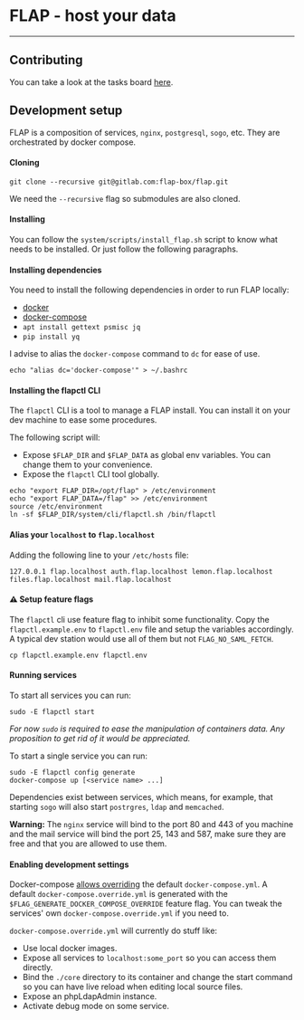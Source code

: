 # FLAP - host your data

---

## Contributing

You can take a look at the tasks board [here](https://gitlab.com/groups/flap-box/-/boards).

## Development setup

FLAP is a composition of services, `nginx`, `postgresql`, `sogo`, etc. They are orchestrated by docker compose.

#### Cloning

`git clone --recursive git@gitlab.com:flap-box/flap.git`

We need the `--recursive` flag so submodules are also cloned.

#### Installing

You can follow the `system/scripts/install_flap.sh` script to know what needs to be installed.
Or just follow the following paragraphs.

#### Installing dependencies

You need to install the following dependencies in order to run FLAP locally:

-   [docker](https://docs.docker.com/install)
-   [docker-compose](https://docs.docker.com/compose/install)
-   `apt install gettext psmisc jq`
-   `pip install yq`

I advise to alias the `docker-compose` command to `dc` for ease of use.

```shell
echo "alias dc='docker-compose'" > ~/.bashrc
```

#### Installing the flapctl CLI

The `flapctl` CLI is a tool to manage a FLAP install. You can install it on your dev machine to ease some procedures.

The following script will:

-   Expose `$FLAP_DIR` and `$FLAP_DATA` as global env variables. You can change them to your convenience.
-   Expose the `flapctl` CLI tool globally.

```shell
echo "export FLAP_DIR=/opt/flap" > /etc/environment
echo "export FLAP_DATA=/flap" >> /etc/environment
source /etc/environment
ln -sf $FLAP_DIR/system/cli/flapctl.sh /bin/flapctl
```

#### Alias your `localhost` to `flap.localhost`

Adding the following line to your `/etc/hosts` file:

`127.0.0.1 flap.localhost auth.flap.localhost lemon.flap.localhost files.flap.localhost mail.flap.localhost`

#### ⚠ Setup feature flags

The `flapctl` cli use feature flag to inhibit some functionality. Copy the `flapctl.example.env` to `flapctl.env` file and setup the variables accordingly. A typical dev station would use all of them but not `FLAG_NO_SAML_FETCH`.

```shell
cp flapctl.example.env flapctl.env
```

#### Running services

To start all services you can run:

```shell
sudo -E flapctl start
```

_For now `sudo` is required to ease the manipulation of containers data. Any proposition to get rid of it would be appreciated._

To start a single service you can run:

```shell
sudo -E flapctl config generate
docker-compose up [<service name> ...]
```

Dependencies exist between services, which means, for example, that starting `sogo` will also start `postrgres`, `ldap` and `memcached`.

**Warning:** The `nginx` service will bind to the port 80 and 443 of you machine and the mail service will bind the port 25, 143 and 587, make sure they are free and that you are allowed to use them.

#### Enabling development settings

Docker-compose [allows overriding](https://docs.docker.com/compose/extends/) the default `docker-compose.yml`. A default `docker-compose.override.yml` is generated with the `$FLAG_GENERATE_DOCKER_COMPOSE_OVERRIDE` feature flag. You can tweak the services' own `docker-compose.override.yml` if you need to.

`docker-compose.override.yml` will currently do stuff like:

-   Use local docker images.
-   Expose all services to `localhost:some_port` so you can access them directly.
-   Bind the `./core` directory to its container and change the start command so you can have live reload when editing local source files.
-   Expose an phpLdapAdmin instance.
-   Activate debug mode on some service.

